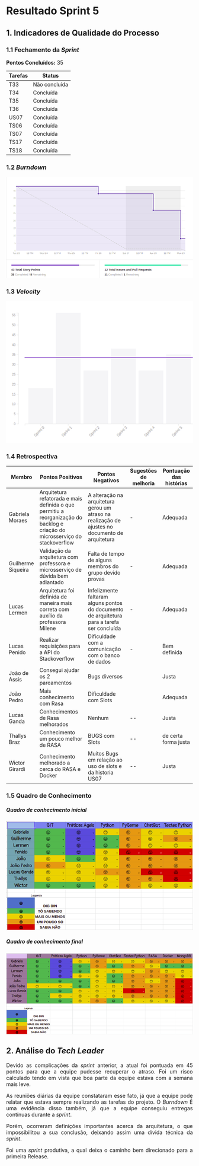 # Resultado Sprint 5

## 1. Indicadores de Qualidade do Processo

### 1.1 Fechamento da _Sprint_

**Pontos Concluídos:** 35

|Tarefas | Status|
|--|--|
| T33 | Não concluída |
| T34 | Concluída |
| T35 | Concluída |
| T36 | Concluída |
| US07 | Concluída |
| TS06 | Concluída |
| TS07 | Concluída |
| TS17 | Concluída |
| TS18 | Concluída |

### 1.2 _Burndown_

![](./imagens/burndown-sprint5.png)

### 1.3 _Velocity_

![](./imagens/velocity-sprint5.png)

### 1.4 Retrospectiva

|Membro|Pontos Positivos|Pontos Negativos|Sugestões de melhoria| Pontuação das histórias |
|---|------|-----|---|---|
|Gabriela Moraes| Arquitetura refatorada e mais definida o que permitiu a reorganização do backlog e criação do microsserviço do stackoverflow| A alteração na arquitetura gerou um atraso na realização de ajustes no documento de arquitetura |- | Adequada
|Guilherme Siqueira| Validação da arquitetura com professora e microsserviço de dúvida bem adiantado | Falta de tempo de alguns membros do grupo devido provas | - |Adequada
|Lucas Lermen| Arquitetura foi definida de maneira mais correta com auxílio da professora Milene| Infelizmente faltaram alguns pontos do documento de arquitetura para a tarefa ser concluída | -  | Adequada |
|Lucas Penido| Realizar requisições para a API do Stackoverflow | Dificuldade com a comunicação com o banco de dados | - | Bem definida |
|João de Assis|Consegui ajudar os 2 pareamentos| Bugs diversos||Justa
|João Pedro|Mais conhecimento com Rasa |Dificuldade com Slots | |Adequada|
|Lucas Ganda| Conhecimentos de Rasa melhorados|Nenhum |-- | Justa|
|Thallys Braz| Conhecimento um pouco melhor de RASA|BUGS com Slots |-- |de certa forma justa
|Wictor Girardi|Conhecimento melhorado a cerca do RASA e Docker |Muitos Bugs em relação ao uso de slots e da historia US07 |--| Justa


### 1.5 Quadro de Conhecimento

##### Quadro de conhecimento inicial

![](./imagens/quadroconhecimento-sprint4.png)

##### Quadro de conhecimento final

![](./imagens/quadroconhecimento-sprint5.png)

## 2. Análise do _Tech Leader_

<p align = "justify">Devido as complicações da <i>sprint</i> anterior, a atual foi pontuada em 45 pontos para que a equipe pudesse recuperar o atraso. Foi um risco calculado tendo em vista que boa parte da equipe estava com a semana mais leve.

<p align = "justify">As reuniões diárias da equipe constataram esse fato, já que a equipe pode relatar que estava sempre realizando as tarefas do projeto. O <i>Burndown</i> É uma evidência disso também, já que a equipe conseguiu entregas contínuas durante a <i>sprint</i>.

<p align = "justify">Porém, ocorreram definições importantes acerca da arquitetura, o que impossibilitou a sua conclusão, deixando assim uma dívida técnica da <i>sprint</i>.

<p align = "justify"> Foi uma <i>sprint</i> produtiva, a qual deixa o caminho bem direcionado para a primeira Release.




